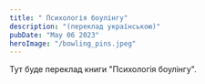 ```yaml
---
title: " Психологія боулінгу"
description: "(переклад українською)"
pubDate: "May 06 2023"
heroImage: "/bowling_pins.jpeg"
---
```


Тут буде переклад книги "Психологія боулінгу".
